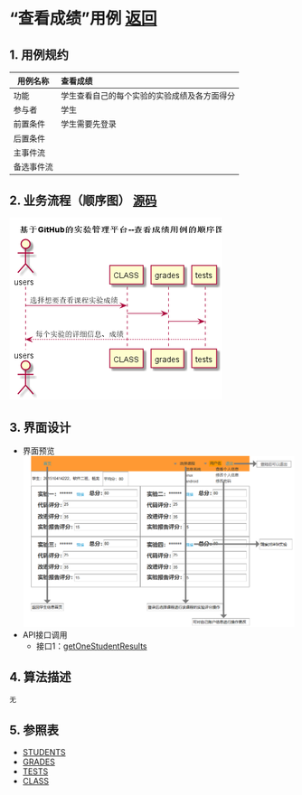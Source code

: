 # “查看成绩”用例 [返回](README.md)
## 1. 用例规约

|用例名称|查看成绩|
|-------|:-------------|
|功能|学生查看自己的每个实验的实验成绩及各方面得分|
|参与者|学生|
|前置条件|学生需要先登录|
|后置条件| |
|主事件流| |
|备选事件流| |

## 2. 业务流程（顺序图） [源码](查看成绩.puml)
![sequence1](基于GitHub的实验管理平台--查看成绩用例的顺序图.png)

## 3. 界面设计
- 界面预览
![](查看成绩.png)
- API接口调用
    - 接口1：[getOneStudentResults](显示学生信息api.md) 

## 4. 算法描述
    无
    
## 5. 参照表
- [STUDENTS](数据库实现.md/#STUDENTS)
- [GRADES](数据库实现.md/#GRADES)
- [TESTS](数据库实现.md/#TESTS)
- [CLASS](数据库实现.md/#CLASS)
